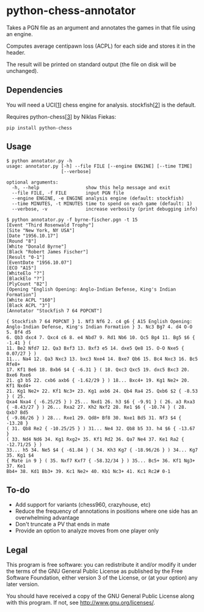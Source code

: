 # python-chess-annotator
Takes a PGN file as an argument and annotates the games in that file using an
engine.

Computes average centipawn loss (ACPL) for each side and stores it in the
header.

The result will be printed on standard output (the file on disk will be
unchanged).

## Dependencies
You will need a UCI[[1]] chess engine for analysis. stockfish[[2]] is the
default.

Requires python-chess[[3]] by Niklas Fiekas:
```
pip install python-chess
```

## Usage
```
$ python annotator.py -h
usage: annotator.py [-h] --file FILE [--engine ENGINE] [--time TIME]
                    [--verbose]

optional arguments:
  -h, --help                 show this help message and exit
  --file FILE, -f FILE       input PGN file
  --engine ENGINE, -e ENGINE analysis engine (default: stockfish)
  --time MINUTES, -t MINUTES time to spend on each game (default: 1)
  --verbose, -v              increase verbosity (print debugging info)

$ python annotator.py -f byrne-fischer.pgn -t 15
[Event "Third Rosenwald Trophy"]
[Site "New York, NY USA"]
[Date "1956.10.17"]
[Round "8"]
[White "Donald Byrne"]
[Black "Robert James Fischer"]
[Result "0-1"]
[EventDate "1956.10.07"]
[ECO "A15"]
[WhiteElo "?"]
[BlackElo "?"]
[PlyCount "82"]
[Opening "English Opening: Anglo-Indian Defense, King's Indian Formation"]
[White ACPL "160"]
[Black ACPL "3"]
[Annotator "Stockfish 7 64 POPCNT"]

{ Stockfish 7 64 POPCNT } 1. Nf3 Nf6 2. c4 g6 { A15 English Opening:
Anglo-Indian Defense, King's Indian Formation } 3. Nc3 Bg7 4. d4 O-O 5. Bf4 d5
6. Qb3 dxc4 7. Qxc4 c6 8. e4 Nbd7 9. Rd1 Nb6 10. Qc5 Bg4 11. Bg5 $6 { -1.41 } (
11. Be2 Nfd7 12. Qa3 Bxf3 13. Bxf3 e5 14. dxe5 Qe8 15. O-O Nxe5 { 0.07/27 } )
11... Na4 12. Qa3 Nxc3 13. bxc3 Nxe4 14. Bxe7 Qb6 15. Bc4 Nxc3 16. Bc5 Rfe8+
17. Kf1 Be6 18. Bxb6 $4 { -6.31 } ( 18. Qxc3 Qxc5 19. dxc5 Bxc3 20. Bxe6 Rxe6
21. g3 b5 22. cxb6 axb6 { -1.62/29 } ) 18... Bxc4+ 19. Kg1 Ne2+ 20. Kf1 Nxd4+
21. Kg1 Ne2+ 22. Kf1 Nc3+ 23. Kg1 axb6 24. Qb4 Ra4 25. Qxb6 $2 { -8.53 } ( 25.
Qxa4 Nxa4 { -6.25/25 } ) 25... Nxd1 26. h3 $6 { -9.91 } ( 26. a3 Rxa3
{ -8.43/27 } ) 26... Rxa2 27. Kh2 Nxf2 28. Re1 $6 { -10.74 } ( 28. Qxb7 Bd5
{ -9.86/26 } ) 28... Rxe1 29. Qd8+ Bf8 30. Nxe1 Bd5 31. Nf3 $4 { -13.28 }
( 31. Qb8 Re2 { -10.25/25 } ) 31... Ne4 32. Qb8 b5 33. h4 $6 { -13.67 }
( 33. Nd4 Nd6 34. Kg1 Rxg2+ 35. Kf1 Rd2 36. Qa7 Ne4 37. Ke1 Ra2 { -12.71/25 } )
33... h5 34. Ne5 $4 { -61.84 } ( 34. Kh3 Kg7 { -18.96/26 } ) 34... Kg7 35. Kg1 $4
{ Mate in 9 } ( 35. Nxf7 Kxf7 { -58.32/34 } ) 35... Bc5+ 36. Kf1 Ng3+ 37. Ke1
Bb4+ 38. Kd1 Bb3+ 39. Kc1 Ne2+ 40. Kb1 Nc3+ 41. Kc1 Rc2# 0-1
```

## To-do
- Add support for variants (chess960, crazyhouse, etc)
- Reduce the frequency of annotations in positions where one side has an
  overwhelming advantage
- Don't truncate a PV that ends in mate
- Provide an option to analyze moves from one player only

## Legal
This program is free software: you can redistribute it and/or modify it
under the terms of the GNU General Public License as published by the
Free Software Foundation, either version 3 of the License, or (at your
option) any later version.

You should have received a copy of the GNU General Public License along
with this program.  If not, see <http://www.gnu.org/licenses/>.

[1]: https://chessprogramming.wikispaces.com/UCI
[2]: https://stockfishchess.org/download/
[3]: https://github.com/niklasf/python-chess
[4]: https://github.com/chriskiehl/Gooey
<!-- vim: ft=markdown -->
